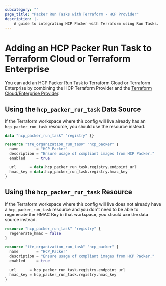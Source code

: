 ```yaml
---
subcategory: ""
page_title: "Packer Run Tasks with Terraform - HCP Provider"
description: |-
    A guide to integrating HCP Packer with Terraform using Run Tasks. 
---
```


# Adding an HCP Packer Run Task to Terraform Cloud or Terraform Enterprise

You can add an HCP Packer Run Task to Terraform Cloud or Terraform Enterprise
by combining the HCP Terraform Provider and the 
[Terraform Cloud/Enterprise Provider](https://registry.terraform.io/providers/hashicorp/tfe).

## Using the `hcp_packer_run_task` Data Source

If the Terraform workspace where this config will live already has an
`hcp_packer_run_task` resource, you should use the resource instead.

```terraform
data "hcp_packer_run_task" "registry" {}

resource "tfe_organization_run_task" "hcp_packer" {
  name        = "HCP_Packer"
  description = "Ensure usage of compliant images from HCP Packer."
  enabled     = true

  url      = data.hcp_packer_run_task.registry.endpoint_url
  hmac_key = data.hcp_packer_run_task.registry.hmac_key
}
```

## Using the `hcp_packer_run_task` Resource

If the Terraform workspace where this config will live does not already have a
`hcp_packer_run_task` resource and you don't need to be able to regenerate the
HMAC Key in that workspace, you should use the data source instead.

```terraform
resource "hcp_packer_run_task" "registry" {
  regenerate_hmac = false
}

resource "tfe_organization_run_task" "hcp_packer" {
  name        = "HCP_Packer"
  description = "Ensure usage of compliant images from HCP Packer."
  enabled     = true

  url      = hcp_packer_run_task.registry.endpoint_url
  hmac_key = hcp_packer_run_task.registry.hmac_key
}
```
